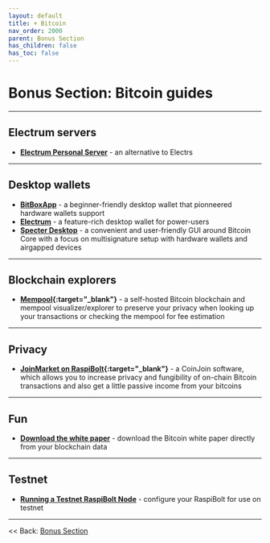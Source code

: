 ```yaml
---
layout: default
title: + Bitcoin
nav_order: 2000
parent: Bonus Section
has_children: false
has_toc: false
---
```


# Bonus Section: Bitcoin guides

---

## Electrum servers

* **[Electrum Personal Server](electrum-personal-server.md)** - an alternative to Electrs

---

## Desktop wallets

* **[BitBoxApp](bitboxapp.md)** - a beginner-friendly desktop wallet that pionneered hardware wallets support 
* **[Electrum](electrum.md)** - a feature-rich desktop wallet for power-users
* **[Specter Desktop](specter-desktop.md)** - a convenient and user-friendly GUI around Bitcoin Core with a focus on multisignature setup with hardware wallets and airgapped devices

--- 

## Blockchain explorers

* **[Mempool](mempool.md){:target="_blank"}** - a self-hosted Bitcoin blockchain and mempool visualizer/explorer to preserve your privacy when looking up your transactions or checking the mempool for fee estimation

---

## Privacy

* **[JoinMarket on RaspiBolt](https://github.com/kristapsk/raspibolt-extras/blob/master/joinmarket.md){:target="_blank"}** - a CoinJoin software, which allows you to increase privacy and fungibility of on-chain Bitcoin transactions and also get a little passive income from your bitcoins

---

## Fun

* **[Download the white paper](white-paper.md)** - download the Bitcoin white paper directly from your blockchain data

---

## Testnet

* **[Running a Testnet RaspiBolt Node](testnet.md)** - configure your RaspiBolt for use on testnet

---

<< Back: [Bonus Section](../index.md)
